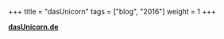 +++
title = "dasUnicorn"
tags = ["blog", "2016"]
weight = 1
+++


**[dasUnicorn.de](https://dasUnicorn.de/)**
